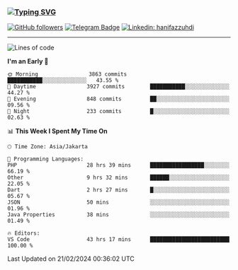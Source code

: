 ### [![Typing SVG](https://readme-typing-svg.herokuapp.com?font=lato&size=22&lines=Hi+There+👋)](https://git.io/typing-svg) 

[![GitHub followers](https://img.shields.io/github/followers/hanifazzuhdi?label=Follow&style=social)](https://github.com/hanifazzuhdi/?tab=follow) 
[![Telegram Badge](https://img.shields.io/badge/-hanif0198-blue?style=social&logo=telegram&link=https://www.t.me/hanif0198/)](https://www.t.me/hanif0198/) 
[![Linkedin: hanifazzuhdi](https://img.shields.io/badge/-hanifazzuhdi-blue?style=flat-square&logo=Linkedin&logoColor=white&link=https://www.linkedin.com/in/hanif-az-zuhdi-69688019b/)](https://www.linkedin.com/in/hanif-az-zuhdi-69688019b/) 

<hr/>

<!--START_SECTION:waka-->
![Lines of code](https://img.shields.io/badge/From%20Hello%20World%20I%27ve%20Written-46.6%20million%20lines%20of%20code-blue)

**I'm an Early 🐤** 

```text
🌞 Morning                3863 commits        ███████████░░░░░░░░░░░░░░   43.55 % 
🌆 Daytime                3927 commits        ███████████░░░░░░░░░░░░░░   44.27 % 
🌃 Evening                848 commits         ██░░░░░░░░░░░░░░░░░░░░░░░   09.56 % 
🌙 Night                  233 commits         █░░░░░░░░░░░░░░░░░░░░░░░░   02.63 % 
```


📊 **This Week I Spent My Time On** 

```text
🕑︎ Time Zone: Asia/Jakarta

💬 Programming Languages: 
PHP                      28 hrs 39 mins      █████████████████░░░░░░░░   66.19 % 
Other                    9 hrs 32 mins       ██████░░░░░░░░░░░░░░░░░░░   22.05 % 
Dart                     2 hrs 27 mins       █░░░░░░░░░░░░░░░░░░░░░░░░   05.67 % 
JSON                     50 mins             ░░░░░░░░░░░░░░░░░░░░░░░░░   01.96 % 
Java Properties          38 mins             ░░░░░░░░░░░░░░░░░░░░░░░░░   01.49 % 

🔥 Editors: 
VS Code                  43 hrs 17 mins      █████████████████████████   100.00 % 
```


 Last Updated on 21/02/2024 00:36:02 UTC
<!--END_SECTION:waka-->
